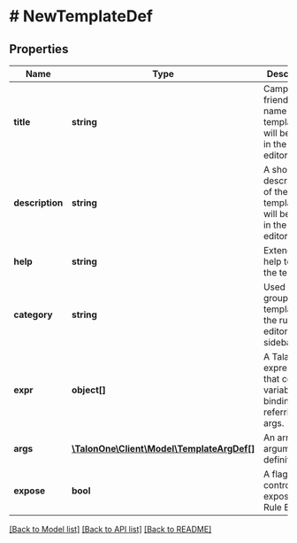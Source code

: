 # # NewTemplateDef

## Properties

Name | Type | Description | Notes
------------ | ------------- | ------------- | -------------
**title** | **string** | Campaigner-friendly name for the template that will be shown in the rule editor. | 
**description** | **string** | A short description of the template that will be shown in the rule editor. | [optional] 
**help** | **string** | Extended help text for the template. | [optional] 
**category** | **string** | Used for grouping templates in the rule editor sidebar. | 
**expr** | **object[]** | A Talang expression that contains variable bindings referring to args. | 
**args** | [**\TalonOne\Client\Model\TemplateArgDef[]**](TemplateArgDef.md) | An array of argument definitions. | 
**expose** | **bool** | A flag to control exposure in Rule Builder. | [optional] [default to false]

[[Back to Model list]](../../README.md#documentation-for-models) [[Back to API list]](../../README.md#documentation-for-api-endpoints) [[Back to README]](../../README.md)


